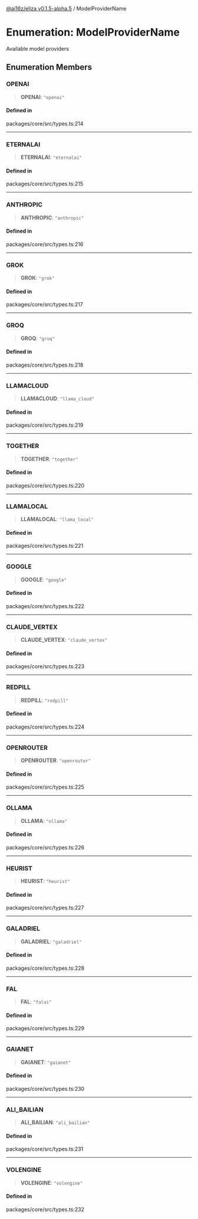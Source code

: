 [@ai16z/eliza v0.1.5-alpha.5](../index.md) / ModelProviderName

# Enumeration: ModelProviderName

Available model providers

## Enumeration Members

### OPENAI

> **OPENAI**: `"openai"`

#### Defined in

packages/core/src/types.ts:214

***

### ETERNALAI

> **ETERNALAI**: `"eternalai"`

#### Defined in

packages/core/src/types.ts:215

***

### ANTHROPIC

> **ANTHROPIC**: `"anthropic"`

#### Defined in

packages/core/src/types.ts:216

***

### GROK

> **GROK**: `"grok"`

#### Defined in

packages/core/src/types.ts:217

***

### GROQ

> **GROQ**: `"groq"`

#### Defined in

packages/core/src/types.ts:218

***

### LLAMACLOUD

> **LLAMACLOUD**: `"llama_cloud"`

#### Defined in

packages/core/src/types.ts:219

***

### TOGETHER

> **TOGETHER**: `"together"`

#### Defined in

packages/core/src/types.ts:220

***

### LLAMALOCAL

> **LLAMALOCAL**: `"llama_local"`

#### Defined in

packages/core/src/types.ts:221

***

### GOOGLE

> **GOOGLE**: `"google"`

#### Defined in

packages/core/src/types.ts:222

***

### CLAUDE\_VERTEX

> **CLAUDE\_VERTEX**: `"claude_vertex"`

#### Defined in

packages/core/src/types.ts:223

***

### REDPILL

> **REDPILL**: `"redpill"`

#### Defined in

packages/core/src/types.ts:224

***

### OPENROUTER

> **OPENROUTER**: `"openrouter"`

#### Defined in

packages/core/src/types.ts:225

***

### OLLAMA

> **OLLAMA**: `"ollama"`

#### Defined in

packages/core/src/types.ts:226

***

### HEURIST

> **HEURIST**: `"heurist"`

#### Defined in

packages/core/src/types.ts:227

***

### GALADRIEL

> **GALADRIEL**: `"galadriel"`

#### Defined in

packages/core/src/types.ts:228

***

### FAL

> **FAL**: `"falai"`

#### Defined in

packages/core/src/types.ts:229

***

### GAIANET

> **GAIANET**: `"gaianet"`

#### Defined in

packages/core/src/types.ts:230

***

### ALI\_BAILIAN

> **ALI\_BAILIAN**: `"ali_bailian"`

#### Defined in

packages/core/src/types.ts:231

***

### VOLENGINE

> **VOLENGINE**: `"volengine"`

#### Defined in

packages/core/src/types.ts:232

